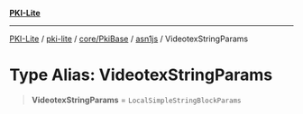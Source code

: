 [**PKI-Lite**](../../../../../../README.md)

---

[PKI-Lite](../../../../../../README.md) / [pki-lite](../../../../../README.md) / [core/PkiBase](../../../README.md) / [asn1js](../README.md) / VideotexStringParams

# Type Alias: VideotexStringParams

> **VideotexStringParams** = `LocalSimpleStringBlockParams`
